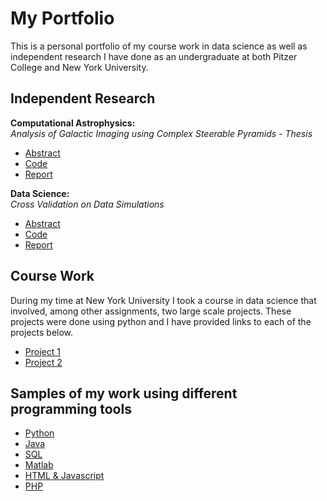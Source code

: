 # My Portfolio
This is a personal portfolio of my course work in data science as well as independent research I have done as an undergraduate at both Pitzer College and New York University.

## Independent Research 

**Computational Astrophysics:**  
*Analysis of Galactic Imaging using Complex Steerable Pyramids - Thesis*
- [Abstract](https://github.com/avery-simon/thesis)
- [Code]()
- [Report]()

**Data Science:**  
*Cross Validation on Data Simulations*

- [Abstract](/instructions.pdf)
- [Code](/script.py)
- [Report](/Report.pdf)

## Course Work
During my time at New York University I took a course in data science that involved, among other assignments, two large scale projects. These projects were done using python and I have provided links to each of the projects below.

- [Project 1](/project1.pdf)
- [Project 2](/project2.pdf)

## Samples of my work using different programming tools

- [Python](/samples/pythonsample.py)
- [Java](/samples/javasample.java)
- [SQL](/samples/sqlsample.sql)
- [Matlab](/samples/matlabsample.m)
- [HTML & Javascript](/samples/htmlsample.html)
- [PHP](/samples/phpsample.php)